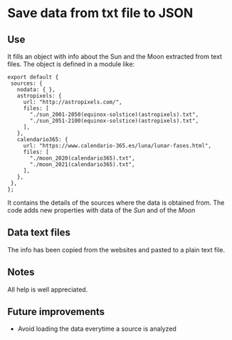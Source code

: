 # Save data from txt file to JSON
## Use
 It fills an object with info about the Sun and the Moon extracted from text files.
 The object is defined in a module like:
 ```
 export default {
  sources: {
    nodata: { },
    astropixels: {
      url: "http://astropixels.com/",
      files: [
        "./sun_2001-2050(equinox-solstice)(astropixels).txt",
        "./sun_2051-2100(equinox-solstice)(astropixels).txt",
      ],
    },
    calendario365: {
      url: "https://www.calendario-365.es/luna/lunar-fases.html",
      files: [
        "./moon_2020(calendario365).txt",
        "./moon_2021(calendario365).txt",
      ],
    },
  },
};
```
It contains the details of the sources where the data is obtained from.
The code adds new properties with data of the _Sun_ and of the _Moon_
## Data text files
The info has been copied from the websites and pasted to a plain text file.
## Notes
All help is well appreciated.
## Future improvements
 - Avoid loading the data everytime a source is analyzed